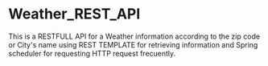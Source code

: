 # Weather_REST_API
This is a RESTFULL API for a Weather information according to the zip code or City's name
using REST TEMPLATE for retrieving information and Spring scheduler for requesting HTTP request 
frecuently.
